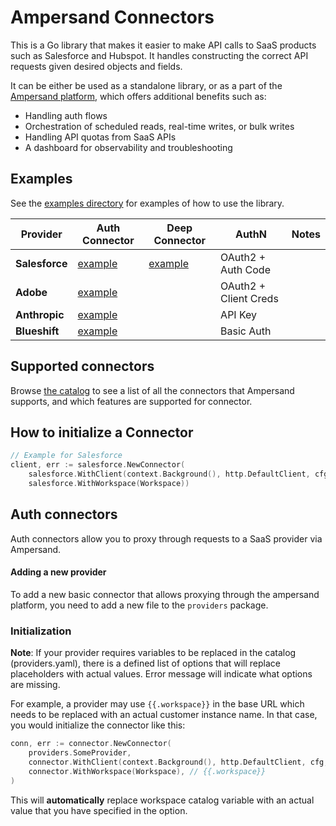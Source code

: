 # Ampersand Connectors

This is a Go library that makes it easier to make API calls to SaaS products such as Salesforce and Hubspot. It handles constructing the correct API requests given desired objects and fields.

It can be either be used as a standalone library, or as a part of the [Ampersand platform](https://docs.withampersand.com/), which offers additional benefits such as:
- Handling auth flows
- Orchestration of scheduled reads, real-time writes, or bulk writes
- Handling API quotas from SaaS APIs
- A dashboard for observability and troubleshooting

## Examples

See the [examples directory](https://github.com/amp-labs/connectors/tree/main/examples) for examples of how to use the library.

| Provider      | Auth Connector                                                                                  | Deep Connector                                                                                  | AuthN                 | Notes |
|---------------|-------------------------------------------------------------------------------------------------|------------------------------------------------------------------|-----------------------|------|
| **Salesforce** | [example](https://github.com/amp-labs/connectors/tree/main/examples/auth_connectors/salesforce) | [example](https://github.com/amp-labs/connectors/tree/main/examples/deep_connectors/salesforce) | OAuth2 + Auth Code    | |
| **Adobe** | [example](https://github.com/amp-labs/connectors/tree/main/examples/auth_connectors/adobe)      | | OAuth2 + Client Creds | |
| **Anthropic** | [example](https://github.com/amp-labs/connectors/tree/main/examples/auth_connectors/antrhopic)  | | API Key               | |
| **Blueshift** | [example](https://github.com/amp-labs/connectors/tree/main/examples/auth_connectors/blueshift) | | Basic Auth            | |

## Supported connectors

Browse [the catalog](https://github.com/amp-labs/connectors/tree/main/providers) to see a list of all the connectors that Ampersand supports, and which features are supported for connector.

## How to initialize a Connector

```go
// Example for Salesforce
client, err := salesforce.NewConnector(
    salesforce.WithClient(context.Background(), http.DefaultClient, cfg, tok),
    salesforce.WithWorkspace(Workspace))
```

## Auth connectors

Auth connectors allow you to proxy through requests to a SaaS provider via Ampersand. 

#### Adding a new provider

To add a new basic connector that allows proxying through the ampersand platform, you need to add a new file to the `providers` package.

### Initialization

**Note**: If your provider requires variables to be replaced in the catalog (providers.yaml), there is a defined list of options that will replace placeholders with actual values. 
Error message will indicate what options are missing. 

For example, a provider may use `{{.workspace}}` in the base URL which needs to be replaced with an actual customer instance name. In that case, you would initialize the connector like this:

```go
conn, err := connector.NewConnector(
    providers.SomeProvider,
    connector.WithClient(context.Background(), http.DefaultClient, cfg, tok),
    connector.WithWorkspace(Workspace), // {{.workspace}}
)
```
This will **automatically** replace workspace catalog variable with an actual value that you have specified in the option.
